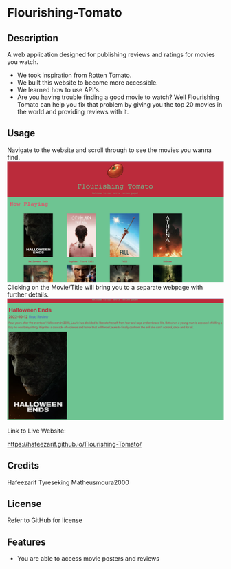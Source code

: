 # Flourishing-Tomato

## Description

A web application designed for publishing reviews and ratings for movies you watch. 

- We took inspiration from Rotten Tomato.
- We built this website to become more accessible.
- We learned how to use API's. 
- Are you having trouble finding a good movie to watch? Well Flourishing Tomato can help you fix that problem by giving you the top 20 movies in the world and providing reviews with it.

## Usage

Navigate to the website and scroll through to see the movies you wanna find.
![ScreenShot1](assets/SS1.png)
Clicking on the Movie/Title will bring you to a separate webpage with further details.
![ScreenShot2](assets/SS2.png)

Link to Live Website:

https://hafeezarif.github.io/Flourishing-Tomato/ 

## Credits
Hafeezarif
Tyreseking
Matheusmoura2000


## License

Refer to GitHub for license

## Features

- You are able to access movie posters and reviews

